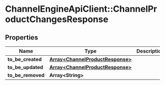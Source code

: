 # ChannelEngineApiClient::ChannelProductChangesResponse

## Properties
Name | Type | Description | Notes
------------ | ------------- | ------------- | -------------
**to_be_created** | [**Array&lt;ChannelProductResponse&gt;**](ChannelProductResponse.md) |  | [optional] 
**to_be_updated** | [**Array&lt;ChannelProductResponse&gt;**](ChannelProductResponse.md) |  | [optional] 
**to_be_removed** | **Array&lt;String&gt;** |  | [optional] 


